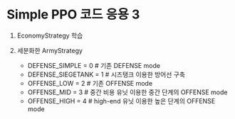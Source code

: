 # Simple PPO 코드 응용 3

1. EconomyStrategy 학습

2. 세분화한 ArmyStrategy
   - DEFENSE_SIMPLE = 0 # 기존 DEFENSE mode
   - DEFENSE_SIEGETANK = 1 # 시즈탱크 이용한 방어선 구축
   - OFFENSE_LOW = 2 # 기존 OFFENSE mode
   - OFFENSE_MID = 3 # 중간 비용 유닛 이용한 중간 단계의 OFFENSE mode
   - OFFENSE_HIGH = 4 # high-end 유닛 이용한 높은 단계의 OFFENSE mode